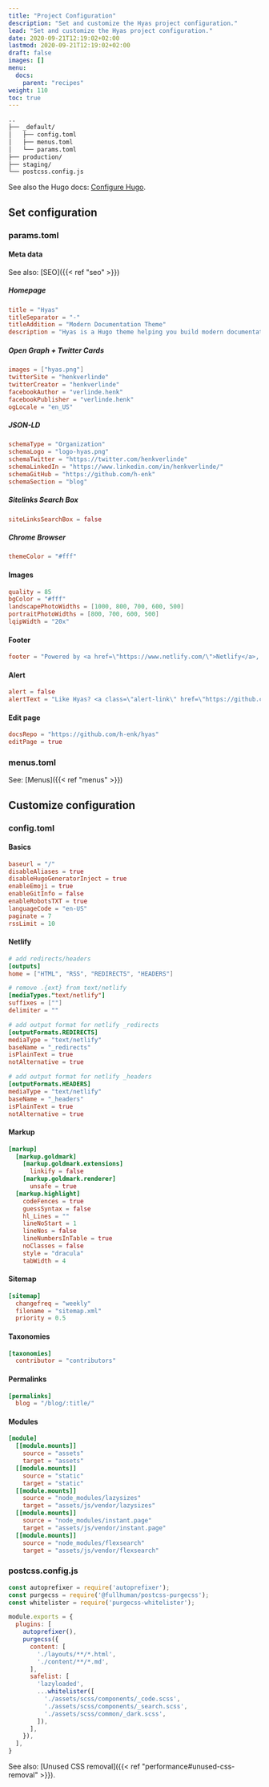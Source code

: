 ```yaml
---
title: "Project Configuration"
description: "Set and customize the Hyas project configuration."
lead: "Set and customize the Hyas project configuration."
date: 2020-09-21T12:19:02+02:00
lastmod: 2020-09-21T12:19:02+02:00
draft: false
images: []
menu:
  docs:
    parent: "recipes"
weight: 110
toc: true
---
```


```bash
..
├── _default/
│   ├── config.toml
│   ├── menus.toml
│   └── params.toml
├── production/
├── staging/
└── postcss.config.js
```

See also the Hugo docs: [Configure Hugo](https://gohugo.io/getting-started/configuration/).

## Set configuration

### params.toml

#### Meta data

See also: [SEO]({{< ref "seo" >}})

##### Homepage

```toml
title = "Hyas"
titleSeparator = "-"
titleAddition = "Modern Documentation Theme"
description = "Hyas is a Hugo theme helping you build modern documentation websites that are secure, fast, and SEO-ready — by default."
```

##### Open Graph + Twitter Cards

```toml
images = ["hyas.png"]
twitterSite = "henkverlinde"
twitterCreator = "henkverlinde"
facebookAuthor = "verlinde.henk"
facebookPublisher = "verlinde.henk"
ogLocale = "en_US"
```

##### JSON-LD

```toml
schemaType = "Organization"
schemaLogo = "logo-hyas.png"
schemaTwitter = "https://twitter.com/henkverlinde"
schemaLinkedIn = "https://www.linkedin.com/in/henkverlinde/"
schemaGitHub = "https://github.com/h-enk"
schemaSection = "blog"
```

##### Sitelinks Search Box

```toml
siteLinksSearchBox = false
```

##### Chrome Browser

```toml
themeColor = "#fff"
```

#### Images

```toml
quality = 85
bgColor = "#fff"
landscapePhotoWidths = [1000, 800, 700, 600, 500]
portraitPhotoWidths = [800, 700, 600, 500]
lqipWidth = "20x"
```

#### Footer

```toml
footer = "Powered by <a href=\"https://www.netlify.com/\">Netlify</a>, <a href=\"https://gohugo.io/\">Hugo</a>, and <a href=\"https://gethyas.com/\">Hyas</a>"
```

#### Alert

```toml
alert = false
alertText = "Like Hyas? <a class=\"alert-link\" href=\"https://github.com/h-enk/hyas/stargazers\">Star on GitHub</a>. Thanks!</a>"
```

#### Edit page

```toml
docsRepo = "https://github.com/h-enk/hyas"
editPage = true
```

### menus.toml

See: [Menus]({{< ref "menus" >}})

## Customize configuration

### config.toml

#### Basics

```toml
baseurl = "/"
disableAliases = true
disableHugoGeneratorInject = true
enableEmoji = true
enableGitInfo = false
enableRobotsTXT = true
languageCode = "en-US"
paginate = 7
rssLimit = 10
```

#### Netlify

```toml
# add redirects/headers
[outputs]
home = ["HTML", "RSS", "REDIRECTS", "HEADERS"]

# remove .{ext} from text/netlify
[mediaTypes."text/netlify"]
suffixes = [""]
delimiter = ""

# add output format for netlify _redirects
[outputFormats.REDIRECTS]
mediaType = "text/netlify"
baseName = "_redirects"
isPlainText = true
notAlternative = true

# add output format for netlify _headers
[outputFormats.HEADERS]
mediaType = "text/netlify"
baseName = "_headers"
isPlainText = true
notAlternative = true
```

#### Markup

```toml
[markup]
  [markup.goldmark]
    [markup.goldmark.extensions]
      linkify = false
    [markup.goldmark.renderer]
      unsafe = true
  [markup.highlight]
    codeFences = true
    guessSyntax = false
    hl_Lines = ""
    lineNoStart = 1
    lineNos = false
    lineNumbersInTable = true
    noClasses = false
    style = "dracula"
    tabWidth = 4
```

#### Sitemap

```toml
[sitemap]
  changefreq = "weekly"
  filename = "sitemap.xml"
  priority = 0.5
```

#### Taxonomies

```toml
[taxonomies]
  contributor = "contributors"
```

#### Permalinks

```toml
[permalinks]
  blog = "/blog/:title/"
```

#### Modules

```toml
[module]
  [[module.mounts]]
    source = "assets"
    target = "assets"
  [[module.mounts]]
    source = "static"
    target = "static"
  [[module.mounts]]
    source = "node_modules/lazysizes"
    target = "assets/js/vendor/lazysizes"
  [[module.mounts]]
    source = "node_modules/instant.page"
    target = "assets/js/vendor/instant.page"
  [[module.mounts]]
    source = "node_modules/flexsearch"
    target = "assets/js/vendor/flexsearch"
```

### postcss.config.js

```js
const autoprefixer = require('autoprefixer');
const purgecss = require('@fullhuman/postcss-purgecss');
const whitelister = require('purgecss-whitelister');

module.exports = {
  plugins: [
    autoprefixer(),
    purgecss({
      content: [
        './layouts/**/*.html',
        './content/**/*.md',
      ],
      safelist: [
        'lazyloaded',
        ...whitelister([
          './assets/scss/components/_code.scss',
          './assets/scss/components/_search.scss',
          './assets/scss/common/_dark.scss',
        ]),
      ],
    }),
  ],
}
```

See also: [Unused CSS removal]({{< ref "performance#unused-css-removal" >}}).
